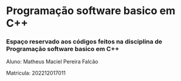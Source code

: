 # Programação software basico em C++

### <p align="left">Espaço reservado aos códigos feitos na disciplina de Programação software basico em C++</p>

 Aluno: Matheus Maciel Pereira Falcão

 Matricula: 202212017011
